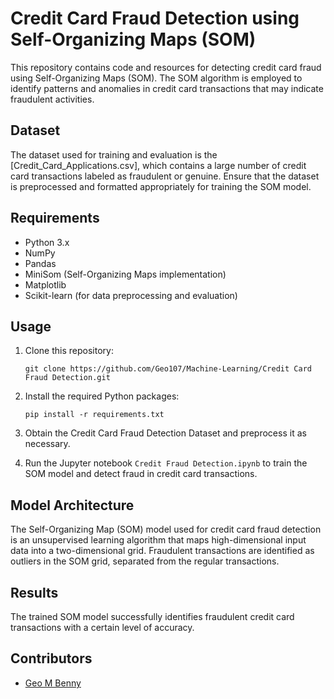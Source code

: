 # Credit Card Fraud Detection using Self-Organizing Maps (SOM)

This repository contains code and resources for detecting credit card fraud using Self-Organizing Maps (SOM). The SOM algorithm is employed to identify patterns and anomalies in credit card transactions that may indicate fraudulent activities.

## Dataset

The dataset used for training and evaluation is the [Credit_Card_Applications.csv], which contains a large number of credit card transactions labeled as fraudulent or genuine. Ensure that the dataset is preprocessed and formatted appropriately for training the SOM model.

## Requirements

- Python 3.x
- NumPy
- Pandas
- MiniSom (Self-Organizing Maps implementation)
- Matplotlib
- Scikit-learn (for data preprocessing and evaluation)

## Usage

1. Clone this repository:

    ```
    git clone https://github.com/Geo107/Machine-Learning/Credit Card Fraud Detection.git
    ```

2. Install the required Python packages:

    ```
    pip install -r requirements.txt
    ```

3. Obtain the Credit Card Fraud Detection Dataset and preprocess it as necessary.

4. Run the Jupyter notebook `Credit Fraud Detection.ipynb` to train the SOM model and detect fraud in credit card transactions.

## Model Architecture

The Self-Organizing Map (SOM) model used for credit card fraud detection is an unsupervised learning algorithm that maps high-dimensional input data into a two-dimensional grid. Fraudulent transactions are identified as outliers in the SOM grid, separated from the regular transactions.

## Results

The trained SOM model successfully identifies fraudulent credit card transactions with a certain level of accuracy.

## Contributors

- [Geo M Benny](https://github.com/Geo107)

